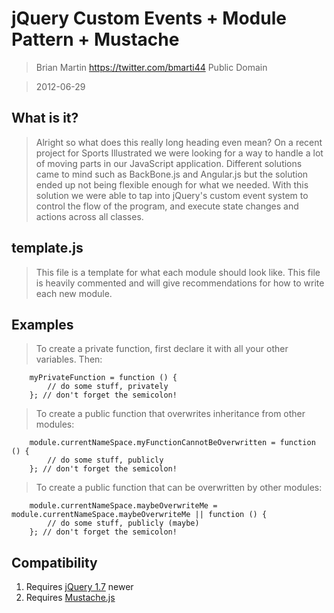 jQuery Custom Events + Module Pattern + Mustache
================================================
> Brian Martin
> https://twitter.com/bmarti44
> Public Domain

> 2012-06-29

What is it?
-----------
> Alright so what does this really long heading even mean?
> On a recent project for Sports Illustrated we were looking for a way to
> handle a lot of moving parts in our JavaScript application. Different solutions came to mind
> such as BackBone.js and Angular.js but the solution ended up not being flexible enough for what we needed.
> With this solution we were able to tap into jQuery's custom event system to control the flow of the program, and execute
> state changes and actions across all classes.

template.js
----------
> This file is a template for what each module should look like. This file is heavily commented and
> will give recommendations for how to write each new module.

Examples
--------
> To create a private function, first declare it with all your other variables. Then:

		myPrivateFunction = function () {
			// do some stuff, privately
		}; // don't forget the semicolon!

> To create a public function that overwrites inheritance from other modules:

		module.currentNameSpace.myFunctionCannotBeOverwritten = function () {
			// do some stuff, publicly
		}; // don't forget the semicolon!
		
> To create a public function that can be overwritten by other modules: 

		module.currentNameSpace.maybeOverwriteMe = module.currentNameSpace.maybeOverwriteMe || function () {
			// do some stuff, publicly (maybe)
		}; // don't forget the semicolon!

Compatibility
-------------
1. Requires [jQuery 1.7](http://docs.jquery.com/Downloading_jQuery "jQuery") newer
2. Requires [Mustache.js](https://github.com/janl/mustache.js/ "Mustache.js")
 